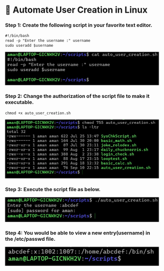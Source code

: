 <!-- Author: Aman Kumar -->
<!-- Created On : 10-09-2025 -->
<!-- This markdown fie displays a way to automate user creation process in Linux.-->
# :minidisc: Automate User Creation in Linux
### Step 1: Create the following script in your favorite text editor.
```
#!/bin/bash
read -p "Enter the username :" username
sudo useradd $username
```
![](https://github.com/amancs1422/Practice_Shell_Scripting/blob/46af95a6ef5870a478441192d0f6ac1b01a082d1/Images/Auto_User_Creation1.jpg)
### Step 2: Change the authorization of the script file to make it executable.
```
chmod +x auto_user_creation.sh
```
![](https://github.com/amancs1422/Practice_Shell_Scripting/blob/01130e5c448955e096ca73d4bd5411e1c4f46422/Images/Auto_User_Creation2.jpg)
### Step 3: Execute the script file as below.
![](https://github.com/amancs1422/Practice_Shell_Scripting/blob/bd84536e6ff63fc5db2becd2400791498762a9c7/Images/Auto_User_Creation3.jpg)
### Step 4: You would be able to view a new entry(username) in the /etc/passwd file.
![](https://github.com/amancs1422/Practice_Shell_Scripting/blob/bd84536e6ff63fc5db2becd2400791498762a9c7/Images/Auto_User_Creation4.jpg)
<!---->
<!---->
<!-- End of File -->
<!---->
<!---->